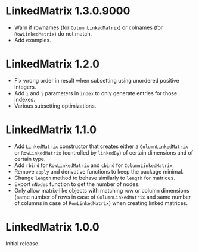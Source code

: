 # LinkedMatrix 1.3.0.9000

* Warn if rownames (for `ColumnLinkedMatrix`) or colnames (for
  `RowLinkedMatrix`) do not match.
* Add examples.

# LinkedMatrix 1.2.0

* Fix wrong order in result when subsetting using unordered positive integers.
* Add `i` and `j` parameters in `index` to only generate entries for those
  indexes.
* Various subsetting optimizations.

# LinkedMatrix 1.1.0

* Add `LinkedMatrix` constructor that creates either a `ColumnLinkedMatrix` or
  `RowLinkedMatrix` (controlled by `linkedBy`) of certain dimensions and of
  certain type.
* Add `rbind` for `RowLinkedMatrix` and `cbind` for `ColumnLinkedMatrix`.
* Remove `apply` and derivative functions to keep the package minimal.
* Change `length` method to behave similarly to `length` for matrices.
* Export `nNodes` function to get the number of nodes.
* Only allow matrix-like objects with matching row or column dimensions (same
  number of rows in case of `ColumnLinkedMatrix` and same number of columns in
  case of `RowLinkedMatrix`) when creating linked matrices.

# LinkedMatrix 1.0.0

Initial release.
